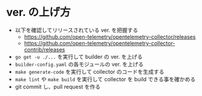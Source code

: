 # ver. の上げ方

- 以下を確認してリリースされている ver. を把握する
  - https://github.com/open-telemetry/opentelemetry-collector/releases
  - https://github.com/open-telemetry/opentelemetry-collector-contrib/releases
- `go get -u ./...` を実行して builder の ver. を上げる
- `builder-config.yaml` の各モジュールの ver. を上げる
- `make generate-code` を実行して collector のコードを生成する
- `make lint` や `make build` を実行して collector を build できる事を確かめる
- git commit し、pull request を作る
